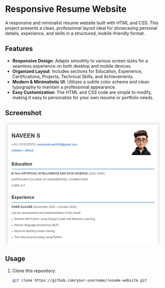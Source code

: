 # Responsive Resume Website

A responsive and minimalist resume website built with HTML and CSS. This project presents a clean, professional layout ideal for showcasing personal details, experience, and skills in a structured, mobile-friendly format.

## Features
- **Responsive Design**: Adapts smoothly to various screen sizes for a seamless experience on both desktop and mobile devices.
- **Organized Layout**: Includes sections for Education, Experience, Certifications, Projects, Technical Skills, and Achievements.
- **Modern & Minimalistic UI**: Utilizes a subtle color scheme and clean typography to maintain a professional appearance.
- **Easy Customization**: The HTML and CSS code are simple to modify, making it easy to personalize for your own resume or portfolio needs.

## Screenshot
![Resume Website Screenshot](screenshot.png)

## Usage
1. Clone this repository:
   ```bash
   git clone https://github.com/your-username/resume-website.git
